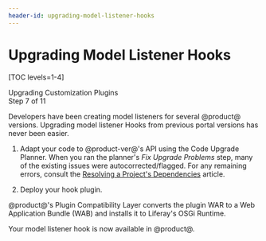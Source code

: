 ```yaml
---
header-id: upgrading-model-listener-hooks
---
```


# Upgrading Model Listener Hooks

[TOC levels=1-4]

<div class="learn-path-step">
    <p>Upgrading Customization Plugins<br>Step 7 of 11</p>
</div>

Developers have been creating model listeners for several @product@
versions. Upgrading model listener Hooks from previous portal versions has never
been easier.

1.  Adapt your code to @product-ver@'s API using the Code Upgrade Planner. When
    you ran the planner's *Fix Upgrade Problems* step, many of the existing
    issues were autocorrected/flagged. For any remaining errors, consult the
    [Resolving a Project's Dependencies](/docs/7-2/tutorials/-/knowledge_base/t/resolving-a-projects-dependencies)
    article.

2.  Deploy your hook plugin.

@product@'s Plugin Compatibility Layer converts the plugin WAR to a Web
Application Bundle (WAB) and installs it to Liferay's OSGi Runtime.

Your model listener hook is now available in @product@.

